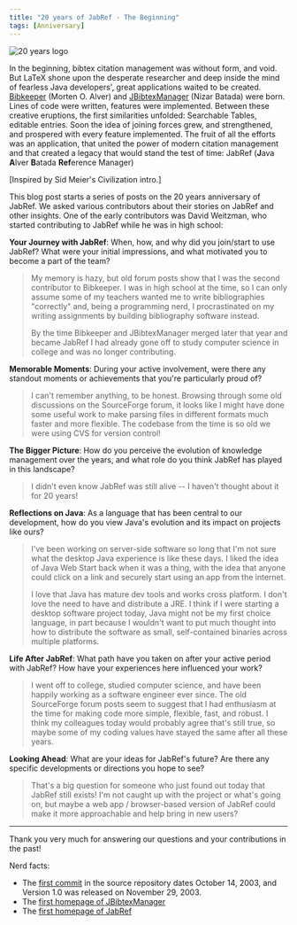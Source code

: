 ```yaml
---
title: "20 years of JabRef - The Beginning"
tags: [Anniversary]
---
```


![20 years logo](/img/JabRef-20-years-2-final-932x932.webp)

In the beginning, bibtex citation management was without form, and void. But LaTeX shone upon the desperate researcher and deep inside the mind of fearless Java developers', great applications waited to be created. [Bibkeeper](https://bibkeeper.sourceforge.net/) (Morten O. Alver) and [JBibtexManager](https://ctan.org/pkg/jbibtexmanager) (Nizar Batada) were born. Lines of code were written, features were implemented. Between these creative eruptions, the first similarities unfolded: Searchable Tables, editable entries. Soon the idea of joining forces grew, and strengthened, and prospered with every feature implemented. The fruit of all the efforts was an application, that united the power of modern citation management and that created a legacy that would stand the test of time: JabRef (**J**ava **A**lver **B**atada **Ref**erence Manager)

[Inspired by Sid Meier's Civilization intro.]

This blog post starts a series of posts on the 20 years anniversary of JabRef. We asked various contributors about their stories on JabRef and other insights.
One of the early contributors was David Weitzman, who started contributing to JabRef while he was in high school:

**Your Journey with JabRef**: When, how, and why did you join/start to use JabRef? What were your initial impressions, and what motivated you to become a part of the team?

> My memory is hazy, but old forum posts show that I was the second
contributor to Bibkeeper. I was in high school at the time, so I can
only assume some of my teachers wanted me to write bibliographies
"correctly" and, being a programming nerd, I procrastinated on my
writing assignments by building bibliography software instead.
>
> By the time Bibkeeper and JBibtexManager merged later that year and
became JabRef I had already gone off to study computer science in
college and was no longer contributing.

**Memorable Moments**: During your active involvement, were there any standout moments or achievements that you're particularly proud of?

> I can't remember anything, to be honest. Browsing through some old
discussions on the SourceForge forum, it looks like I might have done
some useful work to make parsing files in different formats much
faster and more flexible. The codebase from the time is so old we were
using CVS for version control!

**The Bigger Picture**: How do you perceive the evolution of knowledge management over the years, and what role do you think JabRef has played in this landscape?

> I didn't even know JabRef was still alive -- I haven't thought about
it for 20 years!

**Reflections on Java**: As a language that has been central to our development, how do you view Java's evolution and its impact on projects like ours?

> I've been working on server-side software so long that I'm not sure
what the desktop Java experience is like these days. I liked the idea
of Java Web Start back when it was a thing, with the idea that anyone
could click on a link and securely start using an app from the
internet.
>
> I love that Java has mature dev tools and works cross platform. I
don't love the need to have and distribute a JRE. I think if I were
starting a desktop software project today, Java might not be my first
choice language, in part because I wouldn't want to put much thought
into how to distribute the software as small, self-contained binaries
across multiple platforms.

**Life After JabRef**: What path have you taken on after your active period with JabRef? How have your experiences here influenced your work?

> I went off to college, studied computer science, and have been happily
working as a software engineer ever since. The old SourceForge forum
posts seem to suggest that I had enthusiasm at the time for making
code more simple, flexible, fast, and robust. I think my colleagues
today would probably agree that's still true, so maybe some of my
coding values have stayed the same after all these years.

**Looking Ahead**: What are your ideas for JabRef's future? Are there any specific developments or directions you hope to see?

> That's a big question for someone who just found out today that JabRef
still exists! I'm not caught up with the project or what's going on,
but maybe a web app / browser-based version of JabRef could make it
more approachable and help bring in new users?

---

Thank you very much for answering our questions and your contributions in the past!

Nerd facts:

- The [first commit](https://github.com/JabRef/jabref/commit/65e697572b0715f282f8545dd59a1cf2ea129b60) in the source repository dates October 14, 2003, and Version 1.0 was released on November 29, 2003.
- The [first homepage of JBibtexManager](https://web.archive.org/web/20030610052723/http://csb.stanford.edu/nbatada/JBibtexManager/)
- The [first homepage of JabRef](https://web.archive.org/web/20040127145350/http://jabref.sourceforge.net/)
